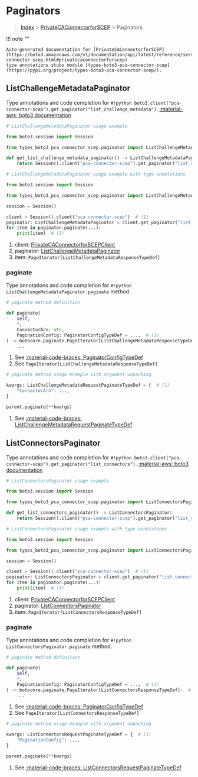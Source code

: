# Paginators

> [Index](../README.md) > [PrivateCAConnectorforSCEP](./README.md) > Paginators

!!! note ""

    Auto-generated documentation for [PrivateCAConnectorforSCEP](https://boto3.amazonaws.com/v1/documentation/api/latest/reference/services/pca-connector-scep.html#privatecaconnectorforscep)
    type annotations stubs module [types-boto3-pca-connector-scep](https://pypi.org/project/types-boto3-pca-connector-scep/).

## ListChallengeMetadataPaginator

Type annotations and code completion for `#!python boto3.client("pca-connector-scep").get_paginator("list_challenge_metadata")`.
[:material-aws: boto3 documentation](https://boto3.amazonaws.com/v1/documentation/api/latest/reference/services/pca-connector-scep/paginator/ListChallengeMetadata.html#PrivateCAConnectorforSCEP.Paginator.ListChallengeMetadata)

```python
# ListChallengeMetadataPaginator usage example

from boto3.session import Session

from types_boto3_pca_connector_scep.paginator import ListChallengeMetadataPaginator

def get_list_challenge_metadata_paginator() -> ListChallengeMetadataPaginator:
    return Session().client("pca-connector-scep").get_paginator("list_challenge_metadata")
```

```python
# ListChallengeMetadataPaginator usage example with type annotations

from boto3.session import Session

from types_boto3_pca_connector_scep.paginator import ListChallengeMetadataPaginator

session = Session()

client = Session().client("pca-connector-scep")  # (1)
paginator: ListChallengeMetadataPaginator = client.get_paginator("list_challenge_metadata")  # (2)
for item in paginator.paginate(...):
    print(item)  # (3)
```

1. client: [PrivateCAConnectorforSCEPClient](./client.md)
2. paginator: [ListChallengeMetadataPaginator](./paginators.md#listchallengemetadatapaginator)
3. item: `PageIterator[ListChallengeMetadataResponseTypeDef]`


### paginate

Type annotations and code completion for `#!python ListChallengeMetadataPaginator.paginate` method.

```python
# paginate method definition

def paginate(
    self,
    *,
    ConnectorArn: str,
    PaginationConfig: PaginatorConfigTypeDef = ...,  # (1)
) -> botocore.paginate.PageIterator[ListChallengeMetadataResponseTypeDef]:  # (2)
    ...
```

1. See [:material-code-braces: PaginatorConfigTypeDef](./type_defs.md#paginatorconfigtypedef)
2. See `PageIterator[ListChallengeMetadataResponseTypeDef]`


```python
# paginate method usage example with argument unpacking

kwargs: ListChallengeMetadataRequestPaginateTypeDef = {  # (1)
    "ConnectorArn": ...,
}

parent.paginate(**kwargs)
```

1. See [:material-code-braces: ListChallengeMetadataRequestPaginateTypeDef](./type_defs.md#listchallengemetadatarequestpaginatetypedef)
## ListConnectorsPaginator

Type annotations and code completion for `#!python boto3.client("pca-connector-scep").get_paginator("list_connectors")`.
[:material-aws: boto3 documentation](https://boto3.amazonaws.com/v1/documentation/api/latest/reference/services/pca-connector-scep/paginator/ListConnectors.html#PrivateCAConnectorforSCEP.Paginator.ListConnectors)

```python
# ListConnectorsPaginator usage example

from boto3.session import Session

from types_boto3_pca_connector_scep.paginator import ListConnectorsPaginator

def get_list_connectors_paginator() -> ListConnectorsPaginator:
    return Session().client("pca-connector-scep").get_paginator("list_connectors")
```

```python
# ListConnectorsPaginator usage example with type annotations

from boto3.session import Session

from types_boto3_pca_connector_scep.paginator import ListConnectorsPaginator

session = Session()

client = Session().client("pca-connector-scep")  # (1)
paginator: ListConnectorsPaginator = client.get_paginator("list_connectors")  # (2)
for item in paginator.paginate(...):
    print(item)  # (3)
```

1. client: [PrivateCAConnectorforSCEPClient](./client.md)
2. paginator: [ListConnectorsPaginator](./paginators.md#listconnectorspaginator)
3. item: `PageIterator[ListConnectorsResponseTypeDef]`


### paginate

Type annotations and code completion for `#!python ListConnectorsPaginator.paginate` method.

```python
# paginate method definition

def paginate(
    self,
    *,
    PaginationConfig: PaginatorConfigTypeDef = ...,  # (1)
) -> botocore.paginate.PageIterator[ListConnectorsResponseTypeDef]:  # (2)
    ...
```

1. See [:material-code-braces: PaginatorConfigTypeDef](./type_defs.md#paginatorconfigtypedef)
2. See `PageIterator[ListConnectorsResponseTypeDef]`


```python
# paginate method usage example with argument unpacking

kwargs: ListConnectorsRequestPaginateTypeDef = {  # (1)
    "PaginationConfig": ...,
}

parent.paginate(**kwargs)
```

1. See [:material-code-braces: ListConnectorsRequestPaginateTypeDef](./type_defs.md#listconnectorsrequestpaginatetypedef)
